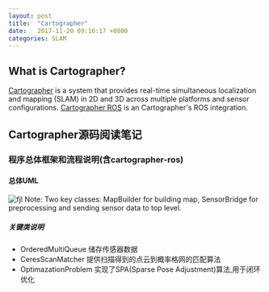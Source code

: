 ```yaml
---
layout: post
title:  "Cartographer"
date:   2017-11-20 09:16:17 +0800
categories: SLAM
---
```


## What is Cartographer?
[Cartographer][cartographer] is a system that provides real-time simultaneous localization and mapping (SLAM) in 2D and 3D across multiple platforms and sensor configurations. [Cartographer ROS][cartographer] is an Cartographer's ROS integration.


## Cartographer源码阅读笔记
### 程序总体框架和流程说明(含cartographer-ros)
#### 总体UML
![fjl]({{"/asserts/images/cartographer-execution-flow.png"}})
Note: Two key classes: MapBuilder for building map, SensorBridge for preprocessing and sending sensor data to top level.
##### 关键类说明
* OrderedMultiQueue 储存传感器数据
* CeresScanMatcher 提供扫描得到的点云到概率格网的匹配算法
* OptimazationProblem 实现了SPA(Sparse Pose Adjustment)算法,用于闭环优化



[cartographer]: https://github.com/googlecartographer/cartographer
[cartographer-ros]: https://github.com/googlecartographer/cartographer_ros
